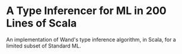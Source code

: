 # A Type Inferencer for ML in 200 Lines of Scala

An implementation of Wand's type inference algorithm, in Scala, for a limited
subset of Standard ML.
